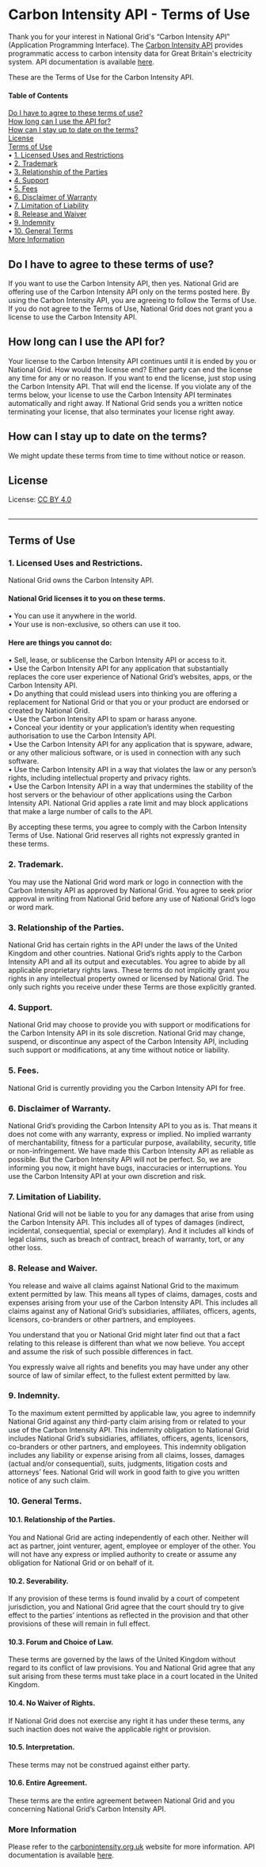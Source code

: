 # Carbon Intensity API - Terms of Use

Thank you for your interest in National Grid's “Carbon Intensity API” (Application Programming Interface). The [Carbon Intensity API](http://carbonintensity.org.uk) provides programmatic access to carbon intensity data for Great Britain's electricity system. API documentation is available [here](https://carbon-intensity.github.io/api-definitions/#carbon-intensity-api-v1-0-0). 

These are the Terms of Use for the Carbon Intensity API.

#### Table of Contents
[Do I have to agree to these terms of use?](https://github.com/carbon-intensity/terms/blob/master/README.md#do-i-have-to-agree-to-these-terms-of-use) <br>
[How long can I use the API for?](https://github.com/carbon-intensity/terms/blob/master/README.md#how-long-can-i-use-the-api-for)<br>
[How can I stay up to date on the terms?](https://github.com/carbon-intensity/terms/blob/master/README.md#how-can-i-stay-up-to-date-on-the-terms)<br>
[License](https://github.com/carbon-intensity/terms/blob/master/README.md#license)<br>
[Terms of Use](https://github.com/carbon-intensity/terms/blob/master/README.md#terms-of-use)<br>
• [1.	Licensed Uses and Restrictions](https://github.com/carbon-intensity/terms/blob/master/README.md#1licensed-uses-and-restrictions)<br>
• [2. Trademark](https://github.com/carbon-intensity/terms/blob/master/README.md#2-trademark)<br>
• [3. Relationship of the Parties](https://github.com/carbon-intensity/terms/blob/master/README.md#3-relationship-of-the-parties)<br>
• [4. Support](https://github.com/carbon-intensity/terms/blob/master/README.md#4-support)<br>
• [5. Fees](https://github.com/carbon-intensity/terms/blob/master/README.md#5-fees)<br>
• [6. Disclaimer of Warranty](https://github.com/carbon-intensity/terms/blob/master/README.md#6-disclaimer-of-warranty)<br>
• [7. Limitation of Liability](https://github.com/carbon-intensity/terms/blob/master/README.md#7-limitation-of-liability)<br>
• [8. Release and Waiver](https://github.com/carbon-intensity/terms/blob/master/README.md#8-release-and-waiver)<br>
• [9. Indemnity](https://github.com/carbon-intensity/terms/blob/master/README.md#9-indemnity)<br>
• [10. General Terms](https://github.com/carbon-intensity/terms/blob/master/README.md#10-general-terms)<br>
[More Information](https://github.com/carbon-intensity/terms/blob/master/README.md#more-information)<br>

## Do I have to agree to these terms of use? 
If you want to use the Carbon Intensity API, then yes. National Grid are offering use of the Carbon Intensity API only on the terms posted here. By using the Carbon Intensity API, you are agreeing to follow the Terms of Use. If you do not agree to the Terms of Use, National Grid does not grant you a license to use the Carbon Intensity API.

## How long can I use the API for? 
Your license to the Carbon Intensity API continues until it is ended by you or National Grid.
How would the license end? Either party can end the license any time for any or no reason. If you want to end the license, just stop using the Carbon Intensity API. That will end the license. If you violate any of the terms below, your license to use the Carbon Intensity API terminates automatically and right away. If National Grid sends you a written notice terminating your license, that also terminates your license right away.

## How can I stay up to date on the terms? 
We might update these terms from time to time without notice or reason.

## License 
License: [CC BY 4.0](https://creativecommons.org/licenses/by/4.0/)<br><br>

---

## Terms of Use

### 1.	Licensed Uses and Restrictions.
National Grid owns the Carbon Intensity API. 
#### National Grid licenses it to you on these terms.
•	You can use it anywhere in the world.<br>
•	Your use is non-exclusive, so others can use it too.<br>

#### Here are things you cannot do:
•	Sell, lease, or sublicense the Carbon Intensity API or access to it.<br>
•	Use the Carbon Intensity API for any application that substantially replaces the core user experience of National Grid’s websites, apps, or the Carbon Intensity API.<br>
•	Do anything that could mislead users into thinking you are offering a replacement for National Grid or that you or your product are endorsed or created by National Grid.<br>
•	Use the Carbon Intensity API to spam or harass anyone.<br>
•	Conceal your identity or your application’s identity when requesting authorisation to use the Carbon Intensity API.<br>
•	Use the Carbon Intensity API for any application that is spyware, adware, or any other malicious software, or is used in connection with any such software.<br>
•	Use the Carbon Intensity API in a way that violates the law or any person’s rights, including intellectual property and privacy rights.<br>
•	Use the Carbon Intensity API in a way that undermines the stability of the host servers or the behaviour of other applications using the Carbon Intensity API. National Grid applies a rate limit and may block applications that make a large number of calls to the API.<br>

By accepting these terms, you agree to comply with the Carbon Intensity Terms of Use. National Grid reserves all rights not expressly granted in these terms.

### 2. Trademark.
You may use the National Grid word mark or logo in connection with the Carbon Intensity API as approved by National Grid. You agree to seek prior approval in writing from National Grid before any use of National Grid’s logo or word mark.

### 3. Relationship of the Parties.
National Grid has certain rights in the API under the laws of the United Kingdom and other countries. National Grid’s rights apply to the Carbon Intensity API and all its output and executables. You agree to abide by all applicable proprietary rights laws.
These terms do not implicitly grant you rights in any intellectual property owned or licensed by National Grid. The only such rights you receive under these Terms are those explicitly granted.

### 4. Support.
National Grid may choose to provide you with support or modifications for the Carbon Intensity API in its sole discretion. National Grid may change, suspend, or discontinue any aspect of the Carbon Intensity API, including such support or modifications, at any time without notice or liability.

### 5. Fees.
National Grid is currently providing you the Carbon Intensity API for free.

### 6. Disclaimer of Warranty.
National Grid’s providing the Carbon Intensity API to you as is. That means it does not come with any warranty, express or implied. No implied warranty of merchantability, fitness for a particular purpose, availability, security, title or non-infringement. We have made this Carbon Intensity API as reliable as possible. But the Carbon Intensity API will not be perfect. So, we are informing you now, it might have bugs, inaccuracies or interruptions. You use the Carbon Intensity API at your own discretion and risk.

### 7. Limitation of Liability.
National Grid will not be liable to you for any damages that arise from using the Carbon Intensity API. This includes all of types of damages (indirect, incidental, consequential, special or exemplary). And it includes all kinds of legal claims, such as breach of contract, breach of warranty, tort, or any other loss.

### 8. Release and Waiver.
You release and waive all claims against National Grid to the maximum extent permitted by law. This means all types of claims, damages, costs and expenses arising from your use of the Carbon Intensity API. This includes all claims against any of National Grid’s subsidiaries, affiliates, officers, agents, licensors, co-branders or other partners, and employees.

You understand that you or National Grid might later find out that a fact relating to this release is different than what we now believe. You accept and assume the risk of such possible differences in fact.

You expressly waive all rights and benefits you may have under any other source of law of similar effect, to the fullest extent permitted by law.

### 9. Indemnity.
To the maximum extent permitted by applicable law, you agree to indemnify National Grid against any third-party claim arising from or related to your use of the Carbon Intensity API. This indemnity obligation to National Grid includes National Grid’s subsidiaries, affiliates, officers, agents, licensors, co-branders or other partners, and employees. This indemnity obligation includes any liability or expense arising from all claims, losses, damages (actual and/or consequential), suits, judgments, litigation costs and attorneys’ fees. National Grid will work in good faith to give you written notice of any such claim.

### 10. General Terms.
#### 10.1. Relationship of the Parties. 
You and National Grid are acting independently of each other. Neither will act as partner, joint venturer, agent, employee or employer of the other. You will not have any express or implied authority to create or assume any obligation for National Grid or on behalf of it.
#### 10.2. Severability. 
If any provision of these terms is found invalid by a court of competent jurisdiction, you and National Grid agree that the court should try to give effect to the parties’ intentions as reflected in the provision and that other provisions of these will remain in full effect.
#### 10.3. Forum and Choice of Law. 
These terms are governed by the laws of the United Kingdom without regard to its conflict of law provisions. You and National Grid agree that any suit arising from these terms must take place in a court located in the United Kingdom.
#### 10.4. No Waiver of Rights. 
If National Grid does not exercise any right it has under these terms, any such inaction does not waive the applicable right or provision.
#### 10.5. Interpretation. 
These terms may not be construed against either party.
#### 10.6. Entire Agreement. 
These terms are the entire agreement between National Grid and you concerning National Grid’s Carbon Intensity API.

### More Information
Please refer to the [carbonintensity.org.uk](http://carbonintensity.org.uk) website for more information. API documentation is available [here](https://carbon-intensity.github.io/api-definitions/#carbon-intensity-api-v1-0-0).
